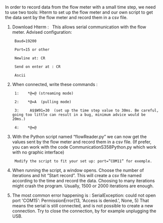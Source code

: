 In order to record data from the flow meter with a small time step, we need to use two tools: Hterm to set up the flow meter and our own script to get the data sent by the flow meter and record them in a csv file.


1. Download Hterm :   This allows serial communication with the flow meter. Advised configuration:

        Baud=19200

        Port=15 or other

        Newline at: CR

        Send on enter at : CR

        Ascii

2. When connected, write these commands :

        1:    *@=@ (streaming mode)

        2:    *@=A  (pulling mode)

        3:     A$$W91=30  (set up the time step value to 30ms. Be careful, going too little can result in a bug, minimum advice would be 20ms.)

        4:    *@=@


3. With the Python script named “flowReader.py” we can now get the values sent by the flow meter and record them in a csv file. (If prefer, you can work with the code CommunicationS358Python.py which work with no graphic interface)

        Modify the script to fit your set up: port=”COM11” for exemple.

4. When running the script, a window opens. Choose the number of iterations and hit “Start record”. This will create a csv file named according to the time and record the data. Choosing to many iterations might crash the program. Usually, 1500 or 2000 iterations are enough. 



5. The most common error happening is : SerialException: could not open port 'COM15': PermissionError(13, 'Access is denied.', None, 5) That means the serial is still connected, and is not possible to create a new connection. Try to close the connection, by for example unplugging the USB.
